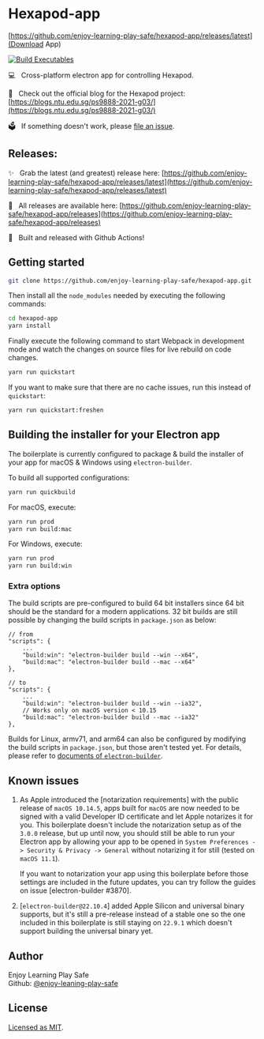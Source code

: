 # Hexapod-app

[https://github.com/enjoy-learning-play-safe/hexapod-app/releases/latest](Download App)

[![Build Executables](https://github.com/enjoy-learning-play-safe/hexapod-app/actions/workflows/build.yml/badge.svg)](https://github.com/enjoy-learning-play-safe/hexapod-app/actions/workflows/build.yml)

💻 &nbsp; Cross-platform electron app for controlling Hexapod.

💬 &nbsp; Check out the official blog for the Hexapod project: [https://blogs.ntu.edu.sg/ps9888-2021-g03/](https://blogs.ntu.edu.sg/ps9888-2021-g03/)

🗳 &nbsp; If something doesn't work, please [file an issue](https://github.com/enjoy-learning-play-safe/hexapod-app/issues/new).

## Releases:

✨ &nbsp; Grab the latest (and greatest) release here: [https://github.com/enjoy-learning-play-safe/hexapod-app/releases/latest](https://github.com/enjoy-learning-play-safe/hexapod-app/releases/latest)

💽 &nbsp; All releases are available here: [https://github.com/enjoy-learning-play-safe/hexapod-app/releases](https://github.com/enjoy-learning-play-safe/hexapod-app/releases)

🚀 &nbsp; Built and released with Github Actions!

## Getting started

```sh
git clone https://github.com/enjoy-learning-play-safe/hexapod-app.git
```

Then install all the `node_modules` needed by executing the following commands:

```sh
cd hexapod-app
yarn install
```

Finally execute the following command to start Webpack in development mode and
watch the changes on source files for live rebuild on code changes.

```sh
yarn run quickstart
```

If you want to make sure that there are no cache issues, run this instead of `quickstart`:

```sh
yarn run quickstart:freshen
```

## Building the installer for your Electron app

The boilerplate is currently configured to package & build the installer of
your app for macOS & Windows using `electron-builder`.

To build all supported configurations:

```sh
yarn run quickbuild
```

For macOS, execute:

```sh
yarn run prod
yarn run build:mac
```

For Windows, execute:

```sh
yarn run prod
yarn run build:win
```

### Extra options

The build scripts are pre-configured to build 64 bit installers since 64 bit
should be the standard for a modern applications. 32 bit builds are still
possible by changing the build scripts in `package.json` as below:

```jsonc
// from
"scripts": {
    ...
    "build:win": "electron-builder build --win --x64",
    "build:mac": "electron-builder build --mac --x64"
},

// to
"scripts": {
    ...
    "build:win": "electron-builder build --win --ia32",
    // Works only on macOS version < 10.15
    "build:mac": "electron-builder build --mac --ia32"
},
```

Builds for Linux, armv71, and arm64 can also be configured by modifying the
build scripts in `package.json`, but those aren't tested yet. For details,
please refer to [documents of `electron-builder`](https://www.electron.build/cli).

## Known issues

1. As Apple introduced the [notarization requirements] with the public release
   of `macOS 10.14.5`, apps built for `macOS` are now needed to be signed with
   a valid Developer ID certificate and let Apple notarizes it for you. This
   boilerplate doesn't include the notarization setup as of the `3.0.0` release,
   but up until now, you should still be able to run your Electron app by
   allowing your app to be opened in `System Preferences -> Security & Privacy -> General` without notarizing it for still (tested on `macOS 11.1`).

   If you want to notarization your app using this boilerplate before those
   settings are included in the future updates, you can try follow the guides on
   issue [electron-builder #3870].

2. [`electron-builder@22.10.4`] added Apple Silicon and universal binary
   supports, but it's still a pre-release instead of a stable one so the one
   included in this boilerplate is still staying on `22.9.1` which doesn't
   support building the universal binary yet.

## Author

Enjoy Learning Play Safe  
Github: [@enjoy-leaning-play-safe](https://github.com/enjoy-learning-play-safe)

## License

[Licensed as MIT](LICENSE).
